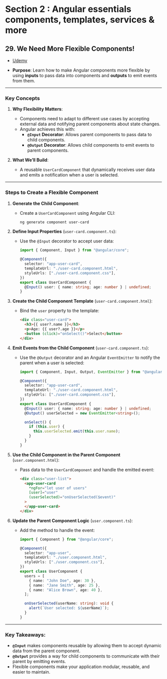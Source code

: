 # Section 2 : Angular essentials components, templates, services & more

## **29. We Need More Flexible Components!**

- [Udemy](https://www.udemy.com/course/the-complete-guide-to-angular-2/learn/lecture/43788548#overview)

- **Purpose**: Learn how to make Angular components more flexible by using **inputs** to pass data into components and **outputs** to emit events from them.

---

### Key Concepts

1. **Why Flexibility Matters**:

   - Components need to adapt to different use cases by accepting external data and notifying parent components about state changes.
   - Angular achieves this with:
     - **`@Input` Decorator**: Allows parent components to pass data to child components.
     - **`@Output` Decorator**: Allows child components to emit events to parent components.

2. **What We’ll Build**:
   - A reusable `UserCardComponent` that dynamically receives user data and emits a notification when a user is selected.

---

### Steps to Create a Flexible Component

1. **Generate the Child Component**:

   - Create a `UserCardComponent` using Angular CLI:
     ```bash
     ng generate component user-card
     ```

2. **Define Input Properties** (`user-card.component.ts`):

   - Use the `@Input` decorator to accept user data:

     ```typescript
     import { Component, Input } from "@angular/core";

     @Component({
       selector: "app-user-card",
       templateUrl: "./user-card.component.html",
       styleUrls: ["./user-card.component.css"],
     })
     export class UserCardComponent {
       @Input() user: { name: string; age: number } | undefined;
     }
     ```

3. **Create the Child Component Template** (`user-card.component.html`):

   - Bind the `user` property to the template:
     ```html
     <div class="user-card">
       <h3>{{ user?.name }}</h3>
       <p>Age: {{ user?.age }}</p>
       <button (click)="onSelect()">Select</button>
     </div>
     ```

4. **Emit Events from the Child Component** (`user-card.component.ts`):

   - Use the `@Output` decorator and an Angular `EventEmitter` to notify the parent when a user is selected:

     ```typescript
     import { Component, Input, Output, EventEmitter } from "@angular/core";

     @Component({
       selector: "app-user-card",
       templateUrl: "./user-card.component.html",
       styleUrls: ["./user-card.component.css"],
     })
     export class UserCardComponent {
       @Input() user: { name: string; age: number } | undefined;
       @Output() userSelected = new EventEmitter<string>();

       onSelect() {
         if (this.user) {
           this.userSelected.emit(this.user.name);
         }
       }
     }
     ```

5. **Use the Child Component in the Parent Component** (`user.component.html`):

   - Pass data to the `UserCardComponent` and handle the emitted event:
     ```html
     <div class="user-list">
       <app-user-card
         *ngFor="let user of users"
         [user]="user"
         (userSelected)="onUserSelected($event)"
       >
       </app-user-card>
     </div>
     ```

6. **Update the Parent Component Logic** (`user.component.ts`):

   - Add the method to handle the event:

     ```typescript
     import { Component } from "@angular/core";

     @Component({
       selector: "app-user",
       templateUrl: "./user.component.html",
       styleUrls: ["./user.component.css"],
     })
     export class UserComponent {
       users = [
         { name: "John Doe", age: 30 },
         { name: "Jane Smith", age: 25 },
         { name: "Alice Brown", age: 40 },
       ];

       onUserSelected(userName: string): void {
         alert(`User selected: ${userName}`);
       }
     }
     ```

---

### Key Takeaways:

- **`@Input`** makes components reusable by allowing them to accept dynamic data from the parent component.
- **`@Output`** provides a way for child components to communicate with their parent by emitting events.
- Flexible components make your application modular, reusable, and easier to maintain.
